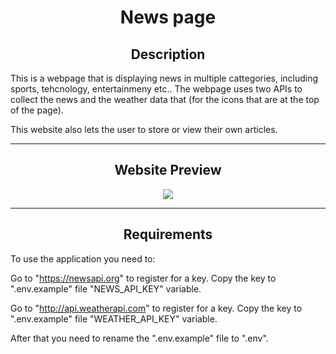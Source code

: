 <h1 align="center"> News page </h1>
<h2 align="center"> Description </h2>

This is a webpage that is displaying news in multiple cattegories, including sports, tehcnology, entertainmeny etc..
The webpage uses two APIs to collect the news and the weather data that (for the icons that are at the top of the page).

This website also lets the user to store or view their own articles.

---

<h2 align="center"> Website Preview </h2>
<p align="center">
  <img src="https://user-images.githubusercontent.com/102956031/188484822-4dfe4b8f-7b82-42ca-a96f-c011d9c0f2b2.gif">
</p>

---

<h2 align="center"> Requirements </h2>

To use the application you need to:

Go to "https://newsapi.org" to register for a key.
Copy the key to ".env.example" file "NEWS_API_KEY" variable.

Go to "http://api.weatherapi.com" to register for a key.
Copy the key to ".env.example" file "WEATHER_API_KEY" variable.

After that you need to rename the ".env.example" file to ".env".



